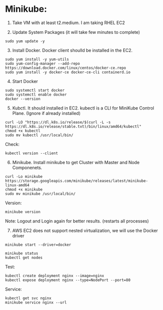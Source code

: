# Minikube:
1. Take VM with at least t2.medium. I am taking RHEL EC2 

2. Update System Packages (it will take few minutes to complete)
```
sudo yum update -y
```
3. Install Docker. Docker client shoulld be installed in the EC2.
```
sudo yum install -y yum-utils
sudo yum-config-manager --add-repo https://download.docker.com/linux/centos/docker-ce.repo
sudo yum install -y docker-ce docker-ce-cli containerd.io
```
4. Start Docker
```
sudo systemctl start docker
sudo systemctl enable docker
docker --version
```
5.  Kubctl. It should installed in EC2. kubectl is a CLI for MiniKube Control Plane. (Ignore if already installed)
```
curl -LO "https://dl.k8s.io/release/$(curl -L -s https://dl.k8s.io/release/stable.txt)/bin/linux/amd64/kubectl"
chmod +x kubectl
sudo mv kubectl /usr/local/bin/
```

Check: 
```
kubectl version --client
```

6. Minikube. Install minikube to get Cluster with Master and Node Componenets.
```
curl -Lo minikube https://storage.googleapis.com/minikube/releases/latest/minikube-linux-amd64
chmod +x minikube
sudo mv minikube /usr/local/bin/
```
Version:
```
minikube version
```

Note: Logout and Login again for better results. (restarts all processes)

7. AWS EC2 does not support nested virtualization, we will use the Docker driver
```
minikube start --driver=docker
```

```
minikube status
kubectl get nodes
```

Test:
```
kubectl create deployment nginx --image=nginx
kubectl expose deployment nginx --type=NodePort --port=80
```

Service:
```
kubectl get svc nginx
minikube service nginx --url
```

